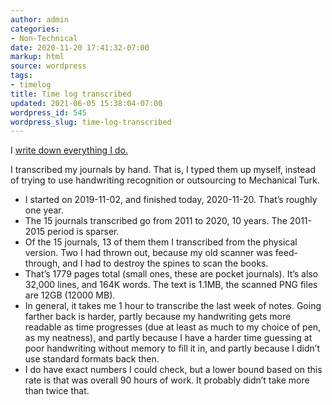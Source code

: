 ```yaml
---
author: admin
categories:
- Non-Technical
date: 2020-11-20 17:41:32-07:00
markup: html
source: wordpress
tags:
- timelog
title: Time log transcribed
updated: 2021-06-05 15:38:04-07:00
wordpress_id: 545
wordpress_slug: time-log-transcribed
---
```

I [write down everything I do.](https://blog.za3k.com/life-logging-in-2019/)

I transcribed my journals by hand. That is, I typed them up myself, instead of trying to use handwriting recognition or outsourcing to Mechanical Turk.

-   I started on 2019-11-02, and finished today, 2020-11-20. That’s roughly one year.
-   The 15 journals transcribed go from 2011 to 2020, 10 years. The 2011-2015 period is sparser.
-   Of the 15 journals, 13 of them them I transcribed from the physical version. Two I had thrown out, because my old scanner was feed-through, and I had to destroy the spines to scan the books.
-   That’s 1779 pages total (small ones, these are pocket journals). It’s also 32,000 lines, and 164K words. The text is 1.1MB, the scanned PNG files are 12GB (12000 MB).
-   In general, it takes me 1 hour to transcribe the last week of notes. Going farther back is harder, partly because my handwriting gets more readable as time progresses (due at least as much to my choice of pen, as my neatness), and partly because I have a harder time guessing at poor handwriting without memory to fill it in, and partly because I didn’t use standard formats back then.
-   I do have exact numbers I could check, but a lower bound based on this rate is that was overall 90 hours of work. It probably didn’t take more than twice that.
